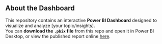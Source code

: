 ##  About the Dashboard

This repository contains an interactive **Power BI Dashboard** designed to visualize and analyze [your topic/insights].  
You can **download the `.pbix` file** from this repo and open it in Power BI Desktop, or view the published report online [here](link-to-your-published-dashboard).  
